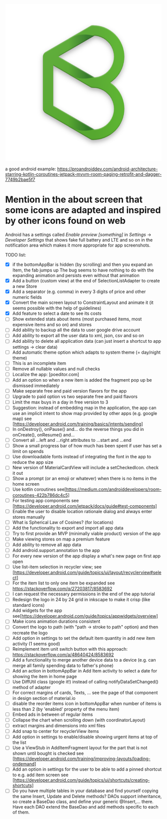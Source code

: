 ![Buyt logo](/app/src/main/base_hi_res_512.png?token=AHCNTO5UTDTPHEFMRS6MLU25FWK22)

a good android example: https://proandroiddev.com/android-architecture-starring-kotlin-coroutines-jetpack-mvvm-room-paging-retrofit-and-dagger-7749b2bae5f7

# Mention in the about screen that some icons are adapted and inspired by other icons found on web

Android has a settings called *Enable preview [something]* in *Settings* -> *Developer Settings*
that shows fake full battery and LTE and so on in the notification area which makes it
more appropriate for app screenshots.

TODO list:

- [x] if the bottomAppBar is hidden (by scrolling) and then you expand an Item, the fab jumps up
      The bug seems to have nothing to do with the expanding animation and persists even without that animation
- [x] Add a button (custom view) at the end of SelectionListAdapter to create a new Store
- [x] Add a separator (e.g. comma) in every 3 digits of price and other numeric fields
- [x] Convert the main screen layout to ConstraintLayout and animate it (it seems possible with the help of guidelines)
- [x] Add feature to select a date to see its costs
- [ ] Show extended stats about items (most purchased items, most expensive items and so on) and stores
- [ ] Add ability to backup all the data to user google drive account
- [ ] Add ability to export all the user data to xml, json, csv and so on
- [ ] Add ability to delete all application data (can just insert a shortcut to app settings -> clear data)
- [ ] Add automatic theme option which adapts to system theme (= day/night theme)
- [ ] This is an incomplete item
- [ ] Remove all nullable values and null checks
- [ ] Localize the app: [poeditor.com]
- [ ] Add an option so when a new item is added the fragment pop up be dismissed immediately
- [ ] Make separate free and paid version flavors for the app
- [ ] Upgrade to paid option vs two separate free and paid flavors
- [ ] Limit the max buys in a day in free version to 3
- [ ] Suggestion: instead of embedding map in the application, the app can use an implicit
      intent to show map provided by other apps (e.g. google map)
      see [https://developer.android.com/training/basics/intents/sending]
- [ ] In onDestroy(), onPause() and... do the reverse things you did in onCreate(), onResume() and...
- [ ] Convert all ...left and ...right attributes to ...start and ...end
- [ ] Show a small progress bar of how much has been spent if user has set a limit on spends
- [ ] Use downloadable fonts instead of integrating the font in the app to reduce the app size
- [ ] New version of MaterialCardView will include a setCheckedIcon. check it out
- [ ] Show a prompt (or an emoji or whatever) when there is no items in the home screen
- [ ] Use kotlin coroutines see[https://medium.com/androiddevelopers/room-coroutines-422b786dc4c5]
- [ ] For testing app components see [https://developer.android.com/jetpack/docs/guide#test-components]
- [ ] Enable the user to disable location rationale dialog and always enter stores manually
- [ ] What is Spherical Law of Cosines? (for locations)
- [ ] Add the functionality to export and import all app data
- [ ] Try to first provide an MVP (minimally viable product) version of the app
- [ ] Make viewing stores on map a premium feature
- [ ] Add ability to remove all app data
- [ ] Add android.support.annotation to the app
- [ ] For every new version of the app display a what's new page on first app open
- [ ] Use list-item selection in recycler view;
      see [https://developer.android.com/guide/topics/ui/layout/recyclerview#select]
- [ ] For the item list to only one item be expanded see https://stackoverflow.com/q/27203817/8583692
- [ ] I can request the necessary permissions in the end of the app tutorial
- [ ] Redesign the logo in 24 by 24 grid in inkscape to make it crisp (like standard icons)
- [ ] Add widgets for the app see[https://developer.android.com/guide/topics/appwidgets/overview]
- [ ] Make icons animation durations consistent
- [ ] Convert the logo to path (with "path -> stroke to path" option) and then recreate the logo
- [ ] Add option in settings to set the default item quantity in add new item activity (1 seems good)
- [ ] Reimplement item unit switch button with this approach: https://stackoverflow.com/a/48640424/8583692
- [ ] Add a functionality to merge another device data to a device (e.g. can merge all family spending data to father's phone)
- [ ] Add an action in bottomAppBar in Add Item activity to select a date for showing the item in home page
- [ ] Use DiffUtil class (google it!) instead of calling notifyDataSetChanged() method of adapter
- [ ] For correct margins of cards, Texts, ... see the page of that component in design section of material.io
- [ ] disable the reorder items icon in bottomAppBar when number of items is less than 2 (by 'enabled' property of the menu item)
- [ ] Embed ads in between of regular items
- [ ] Collapse the chart when scrolling down (with coordinatorLayout)
- [ ] extract margins and dimensions into xml files
- [ ] Add snap to center for recyclerView items
- [ ] Add option in settings to enable/disable showing urgent items at top of the list
- [ ] Use a ViewStub in AddItemFragment layout for the part that is not shown until bought is checked
      see [https://developer.android.com/training/improving-layouts/loading-ondemand]
- [ ] Add an option in settings for the user to be able to add a pinned shortcut to e.g. add item screen
      see [https://developer.android.com/guide/topics/ui/shortcuts/creating-shortcuts]
- [ ] Do you have multiple tables in your database and find yourself copying the same Insert,
      Update and Delete methods? DAOs support inheritance, so create a BaseDao<T> class, and define
      your generic @Insert,... there. Have each DAO extend the BaseDao and add methods specific to each of them.
